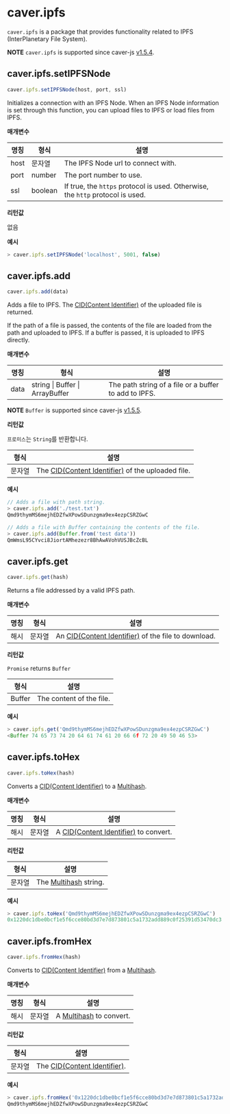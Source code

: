 # caver.ipfs <a id="caver-ipfs"></a>

`caver.ipfs` is a package that provides functionality related to IPFS (InterPlanetary File System).

**NOTE** `caver.ipfs` is supported since caver-js [v1.5.4](https://www.npmjs.com/package/caver-js/v/1.5.4).

## caver.ipfs.setIPFSNode <a id="caver-ipfs-setipfsnode"></a>

```javascript
caver.ipfs.setIPFSNode(host, port, ssl)
```

Initializes a connection with an IPFS Node. When an IPFS Node information is set through this function, you can upload files to IPFS or load files from IPFS.

**매개변수**

| 명칭   | 형식      | 설명                                                                             |
| ---- | ------- | ------------------------------------------------------------------------------ |
| host | 문자열     | The IPFS Node url to connect with.                                             |
| port | number  | The port number to use.                                                        |
| ssl  | boolean | If true, the `https` protocol is used. Otherwise, the `http` protocol is used. |


**리턴값**

없음

**예시**

```javascript
> caver.ipfs.setIPFSNode('localhost', 5001, false)
```

## caver.ipfs.add <a id="caver-ipfs-add"></a>

```javascript
caver.ipfs.add(data)
```

Adds a file to IPFS. The [CID(Content Identifier)](https://docs.ipfs.io/concepts/content-addressing/#content-addressing-and-cids) of the uploaded file is returned.

If the path of a file is passed, the contents of the file are loaded from the path and uploaded to IPFS. If a buffer is passed, it is uploaded to IPFS directly.

**매개변수**

| 명칭   | 형식                                      | 설명                                                    |
| ---- | --------------------------------------- | ----------------------------------------------------- |
| data | string &#124; Buffer &#124; ArrayBuffer | The path string of a file or a buffer to add to IPFS. |

**NOTE** `Buffer` is supported since caver-js [v1.5.5](https://www.npmjs.com/package/caver-js/v/1.5.5).


**리턴값**

`프로미스`는 `String`를 반환합니다.

| 형식  | 설명                                                                                                                                 |
| --- | ---------------------------------------------------------------------------------------------------------------------------------- |
| 문자열 | The [CID(Content Identifier)](https://docs.ipfs.io/concepts/content-addressing/#content-addressing-and-cids) of the uploaded file. |

**예시**

```javascript
// Adds a file with path string.
> caver.ipfs.add('./test.txt')
Qmd9thymMS6mejhEDZfwXPowSDunzgma9ex4ezpCSRZGwC

// Adds a file with Buffer containing the contents of the file.
> caver.ipfs.add(Buffer.from('test data'))
QmWmsL95CYvci8JiortAMhezezr8BhAwAVohVUSJBcZcBL
```

## caver.ipfs.get <a id="caver-ipfs-get"></a>

```javascript
caver.ipfs.get(hash)
```

Returns a file addressed by a valid IPFS path.

**매개변수**

| 명칭 | 형식  | 설명                                                                                                                                   |
| -- | --- | ------------------------------------------------------------------------------------------------------------------------------------ |
| 해시 | 문자열 | An [CID(Content Identifier)](https://docs.ipfs.io/concepts/content-addressing/#content-addressing-and-cids) of the file to download. |


**리턴값**

`Promise` returns `Buffer`

| 형식     | 설명                       |
| ------ | ------------------------ |
| Buffer | The content of the file. |

**예시**

```javascript
> caver.ipfs.get('Qmd9thymMS6mejhEDZfwXPowSDunzgma9ex4ezpCSRZGwC')
<Buffer 74 65 73 74 20 64 61 74 61 20 66 6f 72 20 49 50 46 53>
```

## caver.ipfs.toHex <a id="caver-ipfs-tohex"></a>

```javascript
caver.ipfs.toHex(hash)
```

Converts a [CID(Content Identifier)](https://docs.ipfs.io/concepts/content-addressing/#content-addressing-and-cids) to a [Multihash](https://multiformats.io/multihash).

**매개변수**

| 명칭 | 형식  | 설명                                                                                                                     |
| -- | --- | ---------------------------------------------------------------------------------------------------------------------- |
| 해시 | 문자열 | A [CID(Content Identifier)](https://docs.ipfs.io/concepts/content-addressing/#content-addressing-and-cids) to convert. |


**리턴값**

| 형식  | 설명                                                         |
| --- | ---------------------------------------------------------- |
| 문자열 | The [Multihash](https://multiformats.io/multihash) string. |

**예시**

```javascript
> caver.ipfs.toHex('Qmd9thymMS6mejhEDZfwXPowSDunzgma9ex4ezpCSRZGwC')
0x1220dc1dbe0bcf1e5f6cce80bd3d7e7d873801c5a1732add889c0f25391d53470dc3
```

## caver.ipfs.fromHex <a id="caver-ipfs-fromhex"></a>

```javascript
caver.ipfs.fromHex(hash)
```

Converts to [CID(Content Identifier)](https://docs.ipfs.io/concepts/content-addressing/#content-addressing-and-cids) from a [Multihash](https://multiformats.io/multihash).

**매개변수**

| 명칭 | 형식  | 설명                                                           |
| -- | --- | ------------------------------------------------------------ |
| 해시 | 문자열 | A [Multihash](https://multiformats.io/multihash) to convert. |


**리턴값**

| 형식  | 설명                                                                                                            |
| --- | ------------------------------------------------------------------------------------------------------------- |
| 문자열 | The [CID(Content Identifier)](https://docs.ipfs.io/concepts/content-addressing/#content-addressing-and-cids). |

**예시**

```javascript
> caver.ipfs.fromHex('0x1220dc1dbe0bcf1e5f6cce80bd3d7e7d873801c5a1732add889c0f25391d53470dc3')
Qmd9thymMS6mejhEDZfwXPowSDunzgma9ex4ezpCSRZGwC
```
